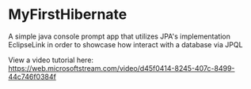 # MyFirstHibernate
 A simple java console prompt app that utilizes JPA's implementation EclipseLink in order to showcase how interact with a database via JPQL

View a video tutorial here: https://web.microsoftstream.com/video/d45f0414-8245-407c-8499-44c746f0384f
